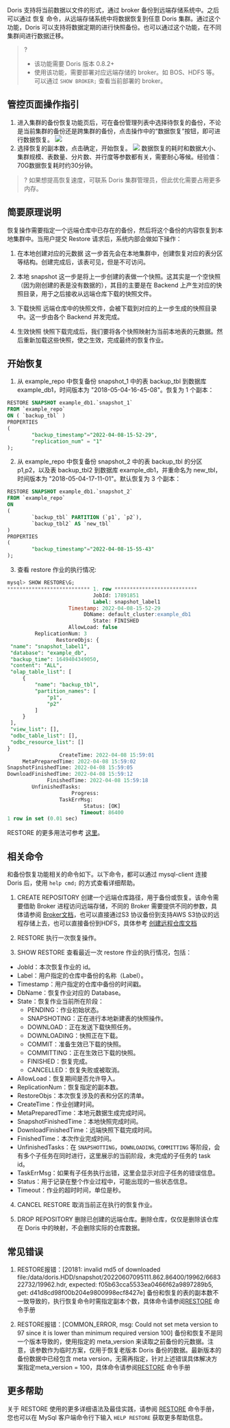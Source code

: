 Doris 支持将当前数据以文件的形式，通过 broker 备份到远端存储系统中。之后可以通过 恢复 命令，从远端存储系统中将数据恢复到任意 Doris 集群。通过这个功能，Doris 可以支持将数据定期的进行快照备份。也可以通过这个功能，在不同集群间进行数据迁移。

>? 
>- 该功能需要 Doris 版本 0.8.2+
>- 使用该功能，需要部署对应远端存储的 broker。如 BOS、HDFS 等。可以通过 `SHOW BROKER;` 查看当前部署的 broker。

## 管控页面操作指引
1. 进入集群的备份恢复功能页后，可在备份管理列表中选择待恢复的备份，不论是当前集群的备份还是跨集群的备份，点击操作中的“数据恢复”按钮，即可进行数据恢复。
 ![](https://qcloudimg.tencent-cloud.cn/raw/0a4c7a2801693fcdb2228886bfe4d286.png)
2. 选择恢复的副本数，点击确定，开始恢复。
![](https://qcloudimg.tencent-cloud.cn/raw/b5050848f54ba7bcf4d18c80ba0e0f50.png)
数据恢复的耗时和数据大小、集群规模、表数量、分片数、并行度等参数都有关，需要耐心等候。经验值：70G数据恢复耗时约30分钟。
>? 如果想提高恢复速度，可联系 Doris 集群管理员，但此优化需要占用更多内存。

## 简要原理说明
恢复操作需要指定一个远端仓库中已存在的备份，然后将这个备份的内容恢复到本地集群中。当用户提交 Restore 请求后，系统内部会做如下操作：
1. 在本地创建对应的元数据
这一步首先会在本地集群中，创建恢复对应的表分区等结构。创建完成后，该表可见，但是不可访问。

2. 本地 snapshot
这一步是将上一步创建的表做一个快照。这其实是一个空快照（因为刚创建的表是没有数据的），其目的主要是在 Backend 上产生对应的快照目录，用于之后接收从远端仓库下载的快照文件。

3. 下载快照
远端仓库中的快照文件，会被下载到对应的上一步生成的快照目录中。这一步由各个 Backend 并发完成。

4. 生效快照
快照下载完成后，我们要将各个快照映射为当前本地表的元数据。然后重新加载这些快照，使之生效，完成最终的恢复作业。

## 开始恢复
1. 从 example_repo 中恢复备份 snapshot_1 中的表 backup_tbl 到数据库 example_db1，时间版本为 "2018-05-04-16-45-08"。恢复为 1 个副本：
```sql
RESTORE SNAPSHOT example_db1.`snapshot_1`
FROM `example_repo`
ON ( `backup_tbl` )
PROPERTIES
(
		"backup_timestamp"="2022-04-08-15-52-29",
		"replication_num" = "1"
);
```

2. 从 example_repo 中恢复备份 snapshot_2 中的表 backup_tbl 的分区 p1,p2，以及表 backup_tbl2 到数据库 example_db1，并重命名为 new_tbl，时间版本为 "2018-05-04-17-11-01"。默认恢复为 3 个副本：
```sql
RESTORE SNAPSHOT example_db1.`snapshot_2`
FROM `example_repo`
ON
(
		`backup_tbl` PARTITION (`p1`, `p2`),
		`backup_tbl2` AS `new_tbl`
)
PROPERTIES
(
		"backup_timestamp"="2022-04-08-15-55-43"
);
```

3. 查看 restore 作业的执行情况:
```sql
mysql> SHOW RESTORE\G;
*************************** 1. row ***************************
							JobId: 17891851
							Label: snapshot_label1
					Timestamp: 2022-04-08-15-52-29
						 DbName: default_cluster:example_db1
							State: FINISHED
					AllowLoad: false
		 ReplicationNum: 3
				RestoreObjs: {
 "name": "snapshot_label1",
 "database": "example_db",
 "backup_time": 1649404349050,
 "content": "ALL",
 "olap_table_list": [
	 {
		 "name": "backup_tbl",
		 "partition_names": [
			 "p1",
			 "p2"
		 ]
	 }
 ],
 "view_list": [],
 "odbc_table_list": [],
 "odbc_resource_list": []
}
				 CreateTime: 2022-04-08 15:59:01
	 MetaPreparedTime: 2022-04-08 15:59:02
SnapshotFinishedTime: 2022-04-08 15:59:05
DownloadFinishedTime: 2022-04-08 15:59:12
			 FinishedTime: 2022-04-08 15:59:18
		UnfinishedTasks:
					 Progress:
				 TaskErrMsg:
						 Status: [OK]
						Timeout: 86400
1 row in set (0.01 sec)
```

RESTORE 的更多用法可参考 [这里](../../sql-manual/sql-reference/Data-Definition-Statements/Backup-and-Restore/RESTORE.md)。

## 相关命令
和备份恢复功能相关的命令如下。以下命令，都可以通过 mysql-client 连接 Doris 后，使用 `help cmd;` 的方式查看详细帮助。
1. CREATE REPOSITORY
创建一个远端仓库路径，用于备份或恢复。该命令需要借助 Broker 进程访问远端存储，不同的 Broker 需要提供不同的参数，具体请参阅 [Broker文档](../../advanced/broker.md)，也可以直接通过S3 协议备份到支持AWS S3协议的远程存储上去，也可以直接备份到HDFS，具体参考 [创建远程仓库文档](../../sql-manual/sql-reference/Data-Definition-Statements/Backup-and-Restore/CREATE-REPOSITORY.md)
2. RESTORE
执行一次恢复操作。

3. SHOW RESTORE
查看最近一次 restore 作业的执行情况，包括：
 - JobId：本次恢复作业的 id。
 - Label：用户指定的仓库中备份的名称（Label）。
 - Timestamp：用户指定的仓库中备份的时间戳。
 - DbName：恢复作业对应的 Database。
 - State：恢复作业当前所在阶段：
	 - PENDING：作业初始状态。
	 - SNAPSHOTING：正在进行本地新建表的快照操作。
	 - DOWNLOAD：正在发送下载快照任务。
	 - DOWNLOADING：快照正在下载。
	 - COMMIT：准备生效已下载的快照。
	 - COMMITTING：正在生效已下载的快照。
	 - FINISHED：恢复完成。
	 - CANCELLED：恢复失败或被取消。
 - AllowLoad：恢复期间是否允许导入。
 - ReplicationNum：恢复指定的副本数。
 - RestoreObjs：本次恢复涉及的表和分区的清单。
 - CreateTime：作业创建时间。
 - MetaPreparedTime：本地元数据生成完成时间。
 - SnapshotFinishedTime：本地快照完成时间。
 - DownloadFinishedTime：远端快照下载完成时间。
 - FinishedTime：本次作业完成时间。
 - UnfinishedTasks：在 `SNAPSHOTTING`，`DOWNLOADING`, `COMMITTING` 等阶段，会有多个子任务在同时进行，这里展示的当前阶段，未完成的子任务的 task id。
 - TaskErrMsg：如果有子任务执行出错，这里会显示对应子任务的错误信息。
 - Status：用于记录在整个作业过程中，可能出现的一些状态信息。
 - Timeout：作业的超时时间，单位是秒。

4. CANCEL RESTORE
取消当前正在执行的恢复作业。

5. DROP REPOSITORY
删除已创建的远端仓库。删除仓库，仅仅是删除该仓库在 Doris 中的映射，不会删除实际的仓库数据。

## 常见错误
1. RESTORE报错：[20181: invalid md5 of downloaded file:/data/doris.HDD/snapshot/20220607095111.862.86400/19962/668322732/19962.hdr, expected: f05b63cca5533ea0466f62a9897289b5, get: d41d8cd98f00b204e9800998ecf8427e]
备份和恢复的表的副本数不一致导致的，执行恢复命令时需指定副本个数，具体命令请参阅[RESTORE](../../sql-manual/sql-reference/Data-Definition-Statements/Backup-and-Restore/RESTORE.md) 命令手册

2. RESTORE报错：[COMMON_ERROR, msg: Could not set meta version to 97 since it is lower than minimum required version 100]
备份和恢复不是同一个版本导致的，使用指定的 meta_version 来读取之前备份的元数据。注意，该参数作为临时方案，仅用于恢复老版本 Doris 备份的数据。最新版本的备份数据中已经包含 meta version，无需再指定，针对上述错误具体解决方案指定meta_version = 100，具体命令请参阅[RESTORE](../../sql-manual/sql-reference/Data-Definition-Statements/Backup-and-Restore/RESTORE.md) 命令手册

## 更多帮助
关于 RESTORE 使用的更多详细语法及最佳实践，请参阅 [RESTORE](../../sql-manual/sql-reference/Data-Definition-Statements/Backup-and-Restore/RESTORE.md) 命令手册，您也可以在 MySql 客户端命令行下输入 `HELP RESTORE` 获取更多帮助信息。
